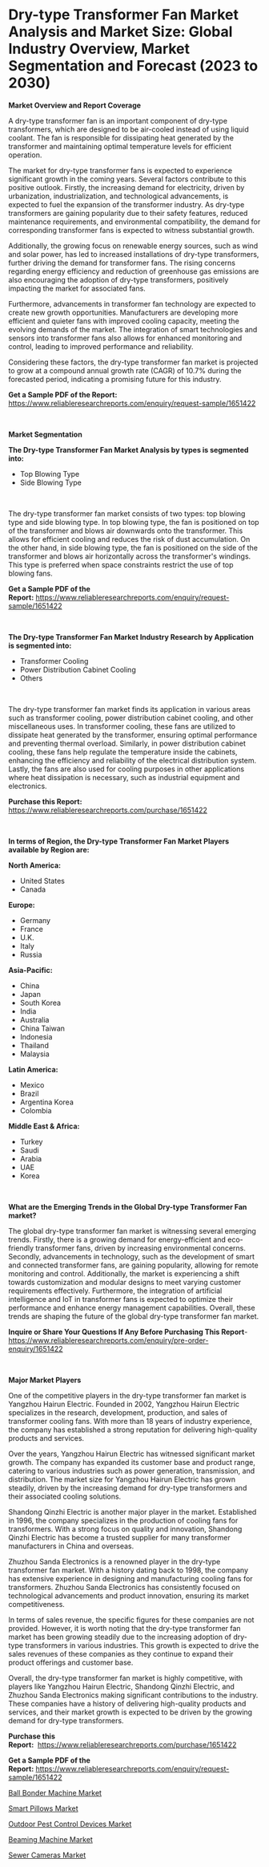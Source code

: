 <p><h1>Dry-type Transformer Fan Market Analysis and Market Size: Global Industry Overview, Market Segmentation and Forecast (2023 to 2030)</h1></p><p><strong>Market Overview and Report Coverage</strong></p>
<p><p>A dry-type transformer fan is an important component of dry-type transformers, which are designed to be air-cooled instead of using liquid coolant. The fan is responsible for dissipating heat generated by the transformer and maintaining optimal temperature levels for efficient operation. </p><p>The market for dry-type transformer fans is expected to experience significant growth in the coming years. Several factors contribute to this positive outlook. Firstly, the increasing demand for electricity, driven by urbanization, industrialization, and technological advancements, is expected to fuel the expansion of the transformer industry. As dry-type transformers are gaining popularity due to their safety features, reduced maintenance requirements, and environmental compatibility, the demand for corresponding transformer fans is expected to witness substantial growth.</p><p>Additionally, the growing focus on renewable energy sources, such as wind and solar power, has led to increased installations of dry-type transformers, further driving the demand for transformer fans. The rising concerns regarding energy efficiency and reduction of greenhouse gas emissions are also encouraging the adoption of dry-type transformers, positively impacting the market for associated fans.</p><p>Furthermore, advancements in transformer fan technology are expected to create new growth opportunities. Manufacturers are developing more efficient and quieter fans with improved cooling capacity, meeting the evolving demands of the market. The integration of smart technologies and sensors into transformer fans also allows for enhanced monitoring and control, leading to improved performance and reliability.</p><p>Considering these factors, the dry-type transformer fan market is projected to grow at a compound annual growth rate (CAGR) of 10.7% during the forecasted period, indicating a promising future for this industry.</p></p>
<p><strong>Get a Sample PDF of the Report:</strong> <a href="https://www.reliableresearchreports.com/enquiry/request-sample/1651422">https://www.reliableresearchreports.com/enquiry/request-sample/1651422</a></p>
<p>&nbsp;</p>
<p><strong>Market Segmentation</strong></p>
<p><strong>The Dry-type Transformer Fan Market Analysis by types is segmented into:</strong></p>
<p><ul><li>Top Blowing Type</li><li>Side Blowing Type</li></ul></p>
<p>&nbsp;</p>
<p><p>The dry-type transformer fan market consists of two types: top blowing type and side blowing type. In top blowing type, the fan is positioned on top of the transformer and blows air downwards onto the transformer. This allows for efficient cooling and reduces the risk of dust accumulation. On the other hand, in side blowing type, the fan is positioned on the side of the transformer and blows air horizontally across the transformer's windings. This type is preferred when space constraints restrict the use of top blowing fans.</p></p>
<p><strong>Get a Sample PDF of the Report:</strong>&nbsp;<a href="https://www.reliableresearchreports.com/enquiry/request-sample/1651422">https://www.reliableresearchreports.com/enquiry/request-sample/1651422</a></p>
<p>&nbsp;</p>
<p><strong>The Dry-type Transformer Fan Market Industry Research by Application is segmented into:</strong></p>
<p><ul><li>Transformer Cooling</li><li>Power Distribution Cabinet Cooling</li><li>Others</li></ul></p>
<p>&nbsp;</p>
<p><p>The dry-type transformer fan market finds its application in various areas such as transformer cooling, power distribution cabinet cooling, and other miscellaneous uses. In transformer cooling, these fans are utilized to dissipate heat generated by the transformer, ensuring optimal performance and preventing thermal overload. Similarly, in power distribution cabinet cooling, these fans help regulate the temperature inside the cabinets, enhancing the efficiency and reliability of the electrical distribution system. Lastly, the fans are also used for cooling purposes in other applications where heat dissipation is necessary, such as industrial equipment and electronics.</p></p>
<p><strong>Purchase this Report:</strong>&nbsp; <a href="https://www.reliableresearchreports.com/purchase/1651422">https://www.reliableresearchreports.com/purchase/1651422</a></p>
<p>&nbsp;</p>
<p><strong>In terms of Region, the Dry-type Transformer Fan Market Players available by Region are:</strong></p>
<p>
    <p> <strong> North America: </strong>
        <ul>
            <li>United States</li>
            <li>Canada</li>
        </ul>
        </p> 
    <p> <strong> Europe: </strong>
        <ul>
            <li>Germany</li>
            <li>France</li>
            <li>U.K.</li>
            <li>Italy</li>
            <li>Russia</li>
        </ul>
        </p> 
    <p> <strong> Asia-Pacific: </strong>
        <ul>
            <li>China</li>
            <li>Japan</li>
            <li>South Korea</li>
            <li>India</li>
            <li>Australia</li>
            <li>China Taiwan</li>
            <li>Indonesia</li>
            <li>Thailand</li>
            <li>Malaysia</li>
        </ul>
        </p> 
    <p> <strong> Latin America: </strong>
        <ul>
            <li>Mexico</li>
            <li>Brazil</li>
            <li>Argentina Korea</li>
            <li>Colombia</li>
        </ul>
        </p> 
    <p> <strong> Middle East & Africa: </strong>
        <ul>
            <li>Turkey</li>
            <li>Saudi</li>
            <li>Arabia</li>
            <li>UAE</li>
            <li>Korea</li>
        </ul>
    </p>
    </p>
<p>&nbsp;</p>
<p><strong>What are the Emerging Trends in the Global Dry-type Transformer Fan market?</strong></p>
<p><p>The global dry-type transformer fan market is witnessing several emerging trends. Firstly, there is a growing demand for energy-efficient and eco-friendly transformer fans, driven by increasing environmental concerns. Secondly, advancements in technology, such as the development of smart and connected transformer fans, are gaining popularity, allowing for remote monitoring and control. Additionally, the market is experiencing a shift towards customization and modular designs to meet varying customer requirements effectively. Furthermore, the integration of artificial intelligence and IoT in transformer fans is expected to optimize their performance and enhance energy management capabilities. Overall, these trends are shaping the future of the global dry-type transformer fan market.</p></p>
<p><strong>Inquire or Share Your Questions If Any Before Purchasing This Report</strong>- <a href="https://www.reliableresearchreports.com/enquiry/pre-order-enquiry/1651422">https://www.reliableresearchreports.com/enquiry/pre-order-enquiry/1651422</a></p>
<p>&nbsp;</p>
<p><strong>Major Market Players</strong></p>
<p><p>One of the competitive players in the dry-type transformer fan market is Yangzhou Hairun Electric. Founded in 2002, Yangzhou Hairun Electric specializes in the research, development, production, and sales of transformer cooling fans. With more than 18 years of industry experience, the company has established a strong reputation for delivering high-quality products and services.</p><p>Over the years, Yangzhou Hairun Electric has witnessed significant market growth. The company has expanded its customer base and product range, catering to various industries such as power generation, transmission, and distribution. The market size for Yangzhou Hairun Electric has grown steadily, driven by the increasing demand for dry-type transformers and their associated cooling solutions.</p><p>Shandong Qinzhi Electric is another major player in the market. Established in 1996, the company specializes in the production of cooling fans for transformers. With a strong focus on quality and innovation, Shandong Qinzhi Electric has become a trusted supplier for many transformer manufacturers in China and overseas.</p><p>Zhuzhou Sanda Electronics is a renowned player in the dry-type transformer fan market. With a history dating back to 1998, the company has extensive experience in designing and manufacturing cooling fans for transformers. Zhuzhou Sanda Electronics has consistently focused on technological advancements and product innovation, ensuring its market competitiveness.</p><p>In terms of sales revenue, the specific figures for these companies are not provided. However, it is worth noting that the dry-type transformer fan market has been growing steadily due to the increasing adoption of dry-type transformers in various industries. This growth is expected to drive the sales revenues of these companies as they continue to expand their product offerings and customer base.</p><p>Overall, the dry-type transformer fan market is highly competitive, with players like Yangzhou Hairun Electric, Shandong Qinzhi Electric, and Zhuzhou Sanda Electronics making significant contributions to the industry. These companies have a history of delivering high-quality products and services, and their market growth is expected to be driven by the growing demand for dry-type transformers.</p></p>
<p><strong>Purchase this Report:</strong>&nbsp;&nbsp;<a href="https://www.reliableresearchreports.com/purchase/1651422">https://www.reliableresearchreports.com/purchase/1651422</a></p>
<p></p>
<p><strong>Get a Sample PDF of the Report:</strong>&nbsp;<a href="https://www.reliableresearchreports.com/enquiry/request-sample/1651422">https://www.reliableresearchreports.com/enquiry/request-sample/1651422</a></p>
<p><p><a href="https://medium.com/@holliswelch2023/ball-bonder-machine-market-size-growth-forecast-2023-2030-916cb97ba5ef">Ball Bonder Machine Market</a></p><p><a href="https://medium.com/@joanobrien1990/smart-pillows-market-size-growth-forecast-2023-2030-592f4885e269">Smart Pillows Market</a></p><p><a href="https://www.linkedin.com/pulse/outdoor-pest-control-devices-market-research-report-unlocks-ulnbe/">Outdoor Pest Control Devices Market</a></p><p><a href="https://www.linkedin.com/pulse/beaming-machine-market-insights-players-forecast-till-kmzne/">Beaming Machine Market</a></p><p><a href="https://www.linkedin.com/pulse/sewer-cameras-market-research-report-provides-thorough-industry-faagc/">Sewer Cameras Market</a></p></p>